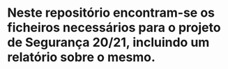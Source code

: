 # Neste repositório encontram-se os ficheiros necessários para o projeto de Segurança 20/21, incluindo um relatório sobre o mesmo.
